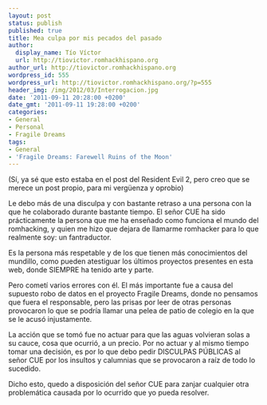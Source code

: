 ```yaml
---
layout: post
status: publish
published: true
title: Mea culpa por mis pecados del pasado
author:
  display_name: Tío Víctor
  url: http://tiovictor.romhackhispano.org
author_url: http://tiovictor.romhackhispano.org
wordpress_id: 555
wordpress_url: http://tiovictor.romhackhispano.org/?p=555
header_img: /img/2012/03/Interrogacion.jpg
date: '2011-09-11 20:28:00 +0200'
date_gmt: '2011-09-11 19:28:00 +0200'
categories:
- General
- Personal
- Fragile Dreams
tags:
- General
- 'Fragile Dreams: Farewell Ruins of the Moon'
---
```

(Sí, ya sé que esto estaba en el post del Resident Evil 2, pero creo que se merece un post propio, para mi vergüenza y oprobio)

Le debo más de una disculpa y con bastante retraso a una persona con la que he colaborado durante bastante tiempo. El señor CUE ha sido prácticamente la persona que me ha enseñado como funciona el mundo del romhacking, y quien me hizo que dejara de llamarme romhacker para lo que realmente soy: un fantraductor.

Es la persona más respetable y de los que tienen más conocimientos del mundillo, como pueden atestiguar los últimos proyectos presentes en esta web, donde SIEMPRE ha tenido arte y parte.

Pero cometí varios errores con él. El más importante fue a causa del supuesto robo de datos en el proyecto Fragile Dreams, donde no pensamos que fuera el responsable, pero las prisas por leer de otras personas provocaron lo que se podría llamar una pelea de patio de colegio en la que se le acusó injustamente.

La acción que se tomó fue no actuar para que las aguas volvieran solas a su cauce, cosa que ocurrió, a un precio. Por no actuar y al mismo tiempo tomar una decisión, es por lo que debo pedir DISCULPAS PÚBLICAS al señor CUE por los insultos y calumnias que se provocaron a raíz de todo lo sucedido.

Dicho esto, quedo a disposición del señor CUE para zanjar cualquier otra problemática causada por lo ocurrido que yo pueda resolver.
